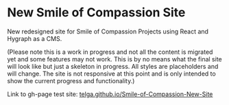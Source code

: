 # New Smile of Compassion Site

New redesigned site for Smile of Compassion Projects using React and Hygraph as a CMS.

(Please note this is a work in progress and not all the content is migrated yet and some features may not work. This is by no means what the final site will look like but just a skeleton in progress. All styles are placeholders and will change. The site is not responsive at this point and is only intended to show the current progress and functionality.)

Link to gh-page test site: [telga.github.io/Smile-of-Compassion-New-Site](https://telga.github.io/Smile-of-Compassion-New-Site)


